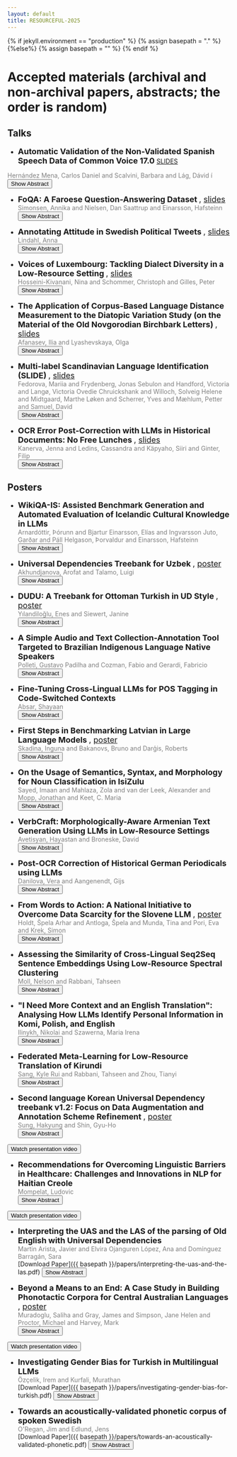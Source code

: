 ```yaml
---
layout: default
title: RESOURCEFUL-2025
---
```

{% if jekyll.environment  == "production" %}
        {% assign basepath = "." %}
        {%else%}
        {% assign basepath = "" %}
        {% endif %}

# Accepted materials (archival and non-archival papers, abstracts; the order is random)

## Talks

  *  <font size="4"> <b> Automatic Validation of the Non-Validated Spanish Speech Data of Common Voice 17.0 </b> </font>
  [SLIDES](./slides/hernandez-mena-slides.pdf)

  <span style="color:gray"> Hernández Mena, Carlos Daniel and Scalvini, Barbara and Lág, Dávid í </span>  
  <button onclick="toggleAbstract('abstract1')">Show Abstract</button>
  <div id="abstract1" class="abstract" style="display:none;">Mozilla Common Voice is a crowdsourced project that aims to create a public, multilingual dataset of voice recordings for training speech recognition models. In Common Voice, anyone can contribute by donating or validating recordings in various languages. However, despite the availability of many recordings in certain languages, a significant percentage remains unvalidated by users. This is the case for Spanish, where in version 17.0 of Common Voice, 75% of the 2,220 hours of recordings are unvalidated. In this work, we used the Whisper recognizer to automatically validate approximately 784 hours of recordings which are more than the 562 hours validated by users. To verify the accuracy of the validation, we developed a speech recognition model based on a version of NVIDIA-NeMo’s Parakeet, which does not have an official Spanish version. Our final model achieved a WER of less than 4% on the test and validation splits of Common Voice 17.0. Both the model and the speech corpus are publicly available on Hugging Face.</div>

  *  <font size="4"> <b> FoQA: A Faroese Question-Answering Dataset </b>, [slides](./slides/simonsen-slides.pdf)</font>  
  <span style="color:gray"> Simonsen, Annika and Nielsen, Dan Saattrup and Einarsson, Hafsteinn </span>  
  <button onclick="toggleAbstract('abstract2')">Show Abstract</button>
  <div id="abstract2" class="abstract" style="display:none;">We present FoQA, a Faroese extractive question-answering (QA) dataset with 2,000 samples, created using a semi-automated approach combining Large Language Models (LLMs) and human validation. The dataset was generated from Faroese Wikipedia articles using GPT-4-turbo for initial QA generation, followed by question rephrasing to increase complexity and native speaker validation to ensure quality. We provide baseline performance metrics for FoQA across multiple models, including LLMs and BERT, demonstrating its effectiveness in evaluating Faroese QA performance. The dataset is released in three versions: a validated set of 2,000 samples, a complete set of all 10,001 generated samples, and a set of 2,395 rejected samples for error analysis.</div>

  *  <font size="4"> <b> Annotating Attitude in Swedish Political Tweets </b>, [slides](./slides/lindahl-slides.pdf) </font>  
  <span style="color:gray"> Lindahl, Anna </span>  
  <button onclick="toggleAbstract('abstract4')">Show Abstract</button>
  <div id="abstract4" class="abstract" style="display:none;">There is a lack of Swedish datasets annotated for emotional and argumentative language. This work therefore presents an annotation procedure and a dataset of Swedish political tweets. The tweets are annotated for positive and negative attitude. Challenges with this type of annotation is identified and described. The evaluation shows that the annotators do not agree on where to annotate spans, but that they agree on labels. This is demonstrated with a new implementation of the agreement coefficient Krippendorff's unitized alpha.</div>

  *  <font size="4"> <b> Voices of Luxembourg: Tackling Dialect Diversity in a Low-Resource Setting </b>, [slides](./slides/hosseini-kivanani-slides.pdf) </font>  
  <span style="color:gray"> Hosseini-Kivanani, Nina and Schommer, Christoph and Gilles, Peter </span>  
  <button onclick="toggleAbstract('abstract5')">Show Abstract</button>
  <div id="abstract5" class="abstract" style="display:none;">
    Dialect classification is essential for preserving linguistic diversity, particularly in low-resource languages such as Luxembourgish. This study introduces one of the first systematic approaches to classifying Luxembourgish dialects, addressing phonetic, prosodic, and lexical variations across four major regions. We benchmarked multiple models, including state-of-the-art pre-trained speech models like Wav2Vec2, XLSR-Wav2Vec2, and Whisper, alongside traditional approaches such as Random Forest and CNN-LSTM. To overcome data limitations, we applied targeted data augmentation strategies and analyzed their impact on model performance. Our findings highlight the superior performance of CNN-Spectrogram and CNN-LSTM models while identifying the strengths and limitations of data augmentation. This work establishes foundational benchmarks and provides actionable insights for advancing dialectal NLP in Luxembourgish and other low-resource languages.
  </div>

  *  <font size="4"> <b> The Application of Corpus-Based Language Distance Measurement to the Diatopic Variation Study (on the Material of the Old Novgorodian Birchbark Letters) </b>, [slides](./slides/afanasev-slides.pdf) </font>  
  <span style="color:gray"> Afanasev, Ilia and Lyashevskaya, Olga </span>  
  <button onclick="toggleAbstract('abstract6')">Show Abstract</button>
  <div id="abstract6" class="abstract" style="display:none;">
    The paper presents a computer-assisted exploration of a set of texts, where qualitative analysis complements the linguistically-aware vector-based language distance measurements, interpreting them through close reading and thus proving or disproving their conclusions. It proposes using a method designed for small raw corpora to explore the individual, chronological, and gender-based differences within an extinct single territorial lect, known only by a scarce collection of documents. The material under consideration is the Novgorodian birchbark letters, a set of rather small manuscripts (not a single one is more than 1000 tokens) that are witnesses of the Old Novgorodian lect, spoken on the territories of modern Novgorod and Staraya Russa at the first half of the first millennium CE. The study shows the existence of chronological variation, a mild degree of individual variation, and almost absent gender-based differences. Possible prospects of the study include its application to the newly discovered birchbark letters and using an outgroup for more precise measurements.
  </div>

  *  <font size="4"> <b> Multi-label Scandinavian Language Identification (SLIDE) </b>, [slides](./slides/fedorova-slides.pdf) </font>  
  <span style="color:gray"> Fedorova, Mariia and Frydenberg, Jonas Sebulon and Handford, Victoria and Langø, Victoria Ovedie Chruickshank and Willoch, Solveig Helene and Midtgaard, Marthe Løken and Scherrer, Yves and Mæhlum, Petter and Samuel, David </span>  
  <button onclick="toggleAbstract('abstract7')">Show Abstract</button>
  <div id="abstract7" class="abstract" style="display:none;">
    Identifying closely related languages at sentence level is difficult, in particular because it is often impossible to assign a sentence to a single language. In this paper, we focus on multi-label sentence-level Scandinavian language identification (LID) for Danish, Norwegian Bokmål, Norwegian Nynorsk, and Swedish. We present the Scandinavian Language Identification and Evaluation, SLIDE, a manually curated multi-label evaluation dataset and a suite of LID models with varying speed–accuracy tradeoffs. We demonstrate that the ability to identify multiple languages simultaneously is necessary for any accurate LID method, and present a novel approach to training such multi-label LID models.
  </div>

  *  <font size="4"> <b> OCR Error Post-Correction with LLMs in Historical Documents: No Free Lunches </b>, [slides](./slides/kanerva-slides.pdf) </font>  
  <span style="color:gray"> Kanerva, Jenna and Ledins, Cassandra and Käpyaho, Siiri and Ginter, Filip </span>  
  <button onclick="toggleAbstract('abstract8')">Show Abstract</button>
  <div id="abstract8" class="abstract" style="display:none;">
    Optical Character Recognition (OCR) systems often introduce errors when transcribing historical documents, leaving room for post-correction to improve text quality. This study evaluates the use of open-weight LLMs for OCR error correction in historical English and Finnish datasets. We explore various strategies, including parameter optimization, quantization, segment length effects, and text continuation methods. Our results demonstrate that while modern LLMs show promise in reducing character error rates (CER) in English, a practically useful performance for Finnish was not reached. Our findings highlight the potential and limitations of LLMs in scaling OCR post-correction for large historical corpora.
  </div>


## Posters

  *  <font size="4"> <b> WikiQA-IS: Assisted Benchmark Generation and Automated Evaluation of Icelandic Cultural Knowledge in LLMs </b> </font>  
  <span style="color:gray"> Arnardóttir, Þórunn and Bjartur Einarsson, Elías and Ingvarsson Juto, Garðar and Páll Helgason, Þorvaldur and Einarsson, Hafsteinn </span>  
  <button onclick="toggleAbstract('abstract3')">Show Abstract</button>
  <div id="abstract3" class="abstract" style="display:none;">This paper presents WikiQA-IS, a novel question-answering dataset focusing on Icelandic culture and history, along with an automated pipeline for dataset generation and evaluation. Leveraging GPT-4 to create questions and answers based on Icelandic Wikipedia articles and news sources, we produced a high-quality corpus of 2,000 question-answer pairs. We introduce an automatic evaluation method using GPT-4o as a judge, which shows strong agreement with human evaluations. Our benchmark reveals varying performances across different language models, with closed-source models generally outperforming open-weights alternatives. This work contributes a resource for evaluating language models' knowledge of Icelandic culture and offers a replicable framework for creating similar datasets in other cultural contexts.</div>

  *  <font size="4"> <b> Universal Dependencies Treebank for Uzbek </b>, [poster](./slides/akhundjanova-poster.pdf) </font>  
  <span style="color:gray"> Akhundjanova, Arofat and Talamo, Luigi </span>  
  <button onclick="toggleAbstract('abstract9')">Show Abstract</button>
  <div id="abstract9" class="abstract" style="display:none;">We present the first Universal Dependencies treebank for Uzbek, a low-resource language from the Turkic family. The treebank contains 500 sentences (5850 tokens) sourced from the news and fiction genres and it is annotated for lemmas, part-of-speech (POS) tags, morphological features, and dependency relations. We describe our methodology for building the treebank, which consists of a mix of manual and automatic annotation and discuss some constructions of the Uzbek language that pose challenges to the UD framework.</div>

  *  <font size="4"> <b> DUDU: A Treebank for Ottoman Turkish in UD Style </b>, [poster](./slides/yilandiloglu-poster.pdf) </font>  
  <span style="color:gray"> Yılandiloğlu, Enes and Siewert, Janine </span>  
  <button onclick="toggleAbstract('abstract10')">Show Abstract</button>
  <div id="abstract10" class="abstract" style="display:none;">This paper introduces a recently released Ottoman Turkish (ota) treebank in Universal Dependencies (UD) style, DUDU. The DUDU Treebank consists of 1,064 automatically annotated and manually corrected sentences. The texts were manually collected from various academic or literary sources available on the Internet. Following preprocessing, the sentences were annotated using a MaCHAMP-based neural network model utilizing the large language model (LLM) architecture and manually corrected. The treebank became publicly available with the 2.14 release, and future steps involve expanding the treebank with more data and refining the annotation scheme. The treebank is the first and only treebank that utilizes the IJMES transliteration alphabet. The treebank not only gives insight on Ottoman Turkish lexically, morphologically, and syntactically, but also provides a small but robust test set for future computational models for Ottoman Turkish.</div>

  *  <font size="4"> <b> A Simple Audio and Text Collection-Annotation Tool Targeted to Brazilian Indigenous Language Native Speakers </b> </font>  
  <span style="color:gray"> Polleti, Gustavo Padilha and Cozman, Fabio and Gerardi, Fabricio </span>  
  <button onclick="toggleAbstract('abstract11')">Show Abstract</button>
  <div id="abstract11" class="abstract" style="display:none;">In this paper we present an audio and text annotation tool for native speakers, with a particular focus on Brazilian indigenous languages. Our tool simplifies the process of language resource annotation and employs gamefication techniques typically found in language learning games. Then we describe the annotation tool and present preliminary results for the Bororo language. We discuss the limitations of our tool, highlighting ethical and practical implementation concerns.</div>

  *  <font size="4"> <b> Fine-Tuning Cross-Lingual LLMs for POS Tagging in Code-Switched Contexts </b> </font>  
  <span style="color:gray"> Absar, Shayaan </span>  
  <button onclick="toggleAbstract('abstract12')">Show Abstract</button>
  <div id="abstract12" class="abstract" style="display:none;">Code-switching (CS) involves speakers switching between two (or potentially more) languages during conversation and is a common phenomenon in bilingual communities. The majority of NLP research has been devoted to mono-lingual language modelling. Consequentially, most models perform poorly on code-switched data. This paper investigates the effectiveness of Cross-Lingual Large Language Models on the task of POS (Part-of-Speech) tagging in code-switched contexts, once they have undergone a fine-tuning process. The models are trained on code-switched combinations of Indian languages and English. This paper also seeks to investigate whether fine-tuned models are able to generalise and POS tag code-switched combinations that were not a part of the fine-tuning dataset. Additionally, this paper presents a new metric, the S-index (Switching-Index), for measuring the level of code-switching within an utterance.</div>

  *  <font size="4"> <b> First Steps in Benchmarking Latvian in Large Language Models </b>, [poster](./slides/skadina-poster.pdf) </font>  
  <span style="color:gray"> Skadina, Inguna and Bakanovs, Bruno and Darģis, Roberts </span>  
  <button onclick="toggleAbstract('abstract13')">Show Abstract</button>
  <div id="abstract13" class="abstract" style="display:none;">The performance of multilingual large language models (LLMs) in low-resource languages, such as Latvian, has been under-explored. In this paper, we investigate the capabilities of several open and commercial LLMs in the Latvian language understanding tasks. We evaluate these models across several well-known benchmarks, such as the Choice of Plausible Alternatives (COPA) and Measuring Massive Multitask Language Understanding (MMLU), which were adapted into Latvian using machine translation. Our results highlight significant variability in model performance, emphasizing the challenges of extending LLMs to low-resource languages. We also analyze the effect of post-editing on machine-translated datasets, observing notable improvements in model accuracy, particularly with BERT-based architectures. We also assess open-source LLMs using the Belebele dataset, showcasing competitive performance from open-weight models when compared to proprietary systems. This study reveals key insights into the limitations of current LLMs in low-resource settings and provides datasets for future benchmarking efforts.</div>

  *  <font size="4"> <b> On the Usage of Semantics, Syntax, and Morphology for Noun Classification in IsiZulu </b> </font>  
  <span style="color:gray"> Sayed, Imaan and Mahlaza, Zola and van der Leek, Alexander and Mopp, Jonathan and Keet, C. Maria </span>  
  <button onclick="toggleAbstract('abstract14')">Show Abstract</button>
  <div id="abstract14" class="abstract" style="display:none;">There is limited work aimed at solving the core task of noun classification for Nguni languages. The task focuses on identifying the semantic categorisation of each noun and plays a crucial role in the ability to form semantically and morphologically valid sentences. The work by Byamugisha (2022) was the first to tackle the problem for a related, but non-Nguni, language. While there have been efforts to replicate it for a Nguni language, there has been no effort focused on comparing the technique used in the original work vs. contemporary neural methods or a number of traditional machine learning classification techniques that do not rely on human-guided knowledge to the same extent. We reproduce Byamugisha (2022)’s work with different configurations to account for differences in access to datasets and resources, compare the approach with a pre-trained transformer-based model, and traditional machine learning models that relyon less human-guided knowledge. The newly created data-driven models outperform the knowledge-infused models, with the best performing models achieving an F1 score of 0.97.</div>

  *  <font size="4"> <b> VerbCraft: Morphologically-Aware Armenian Text Generation Using LLMs in Low-Resource Settings </b> </font>  
  <span style="color:gray"> Avetisyan, Hayastan and Broneske, David </span>  
  <button onclick="toggleAbstract('abstract15')">Show Abstract</button>
  <div id="abstract15" class="abstract" style="display:none;">Understanding and generating morphologically complex verb forms is a critical challenge in Natural Language Processing (NLP), particularly for low-resource languages like Armenian. Armenian's verb morphology encodes multiple layers of grammatical information, such as tense, aspect, mood, voice, person, and number, requiring nuanced computational modeling. We introduce VerbCraft, a novel neural model that integrates explicit morphological classifiers into the mBART-50 architecture. VerbCraft achieves a BLEU score of 0.4899 on test data, compared to the baseline's 0.9975, reflecting its focus on prioritizing morphological precision over fluency. With over 99\% accuracy in aspect and voice predictions and robust performance on rare and irregular verb forms, VerbCraft addresses data scarcity through synthetic data generation with human-in-the-loop validation. Beyond Armenian, it offers a scalable framework for morphologically rich, low-resource languages, paving the way for linguistically informed NLP systems and advancing language preservation efforts.</div>

  *  <font size="4"> <b> Post-OCR Correction of Historical German Periodicals using LLMs </b> </font>  
  <span style="color:gray"> Danilova, Vera and Aangenendt, Gijs </span>  
  <button onclick="toggleAbstract('abstract16')">Show Abstract</button>
  <div id="abstract16" class="abstract" style="display:none;">
    Optical Character Recognition (OCR) is critical for accurate access to historical corpora, providing a foundation for processing pipelines and the reliable interpretation of historical texts. Despite advances, the quality of OCR in historical documents remains limited, often requiring post-OCR correction to address residual errors. Building on recent progress with instruction-tuned Llama 2 models applied to English historical newspapers, we examine the potential of German Llama 2 and Mistral models for post-OCR correction of German medical historical periodicals. We perform instruction tuning using two configurations of training data, augmenting our small annotated dataset with two German datasets from the same time period. The results demonstrate that German Mistral enhances the raw OCR output, achieving a lower average word error rate (WER). However, the average character error rate (CER) either decreases or remains unchanged across all models considered. We perform an analysis of performance within the error groups and provide an interpretation of the results.
  </div>

  *  <font size="4"> <b> From Words to Action: A National Initiative to Overcome Data Scarcity for the Slovene LLM </b>, [poster](./slides/arhar-holdt-poster.pdf) </font>  
  <span style="color:gray"> Holdt, Špela Arhar and Antloga, Špela and Munda, Tina and Pori, Eva and Krek, Simon </span>  
  <button onclick="toggleAbstract('abstract17')">Show Abstract</button>
  <div id="abstract17" class="abstract" style="display:none;">
    Large Language Models (LLMs) have demonstrated significant potential in natural language processing, but they depend on vast, diverse datasets, creating challenges for languages with limited resources. The paper presents a national initiative that addresses these challenges for Slovene. We outline strategies for large-scale text collection, including the creation of an online platform to engage the broader public in contributing texts and a communication campaign promoting openly accessible and transparently developed LLMs.
  </div>

  *  <font size="4"> <b> Assessing the Similarity of Cross-Lingual Seq2Seq Sentence Embeddings Using Low-Resource Spectral Clustering </b> </font>  
  <span style="color:gray"> Moll, Nelson and Rabbani, Tahseen </span>  
  <button onclick="toggleAbstract('abstract18')">Show Abstract</button>
  <div id="abstract18" class="abstract" style="display:none;">
    In this work, we study the cross-lingual distance of machine translations through alignment of seq2seq representations over small corpora. First, we use the M2M100 model to collect sentence-level representations of The Book of Revelation in several languages. We then perform unsupervised manifold alignment (spectral clustering) between these collections of embeddings. As verses between translations are not necessarily aligned, our procedure falls under the challenging, but more realistic non-correspondence regime. The cost function associated with each alignment is used to rank the relative (machine) similarity of one language to another. We then perform correspondent alignment over another cluster of languages, this time using FLORES+ parallel NLLB model embeddings. Our experiments demonstrate that the representations of closely-related languages group closely, and are cheap to align (requiring <1000 sentences) via our strategy.
  </div>

  *  <font size="4"> <b> "I Need More Context and an English Translation": Analysing How LLMs Identify Personal Information in Komi, Polish, and English </b> </font>  
  <span style="color:gray"> Ilinykh, Nikolai and Szawerna, Maria Irena </span>  
  <button onclick="toggleAbstract('abstract19')">Show Abstract</button>
  <div id="abstract19" class="abstract" style="display:none;">
    Automatic identification of personal information (PI) is particularly difficult for languages with limited linguistic resources. Recently, large language models (LLMs) have been applied to various tasks involving low-resourced languages, but their capability to process PI in such contexts remains under-explored. In this paper we provide a qualitative analysis of the outputs from three LLMs prompted to identify PI in texts written in Komi (Permyak and Zyrian), Polish, and English. Our analysis highlights challenges in using pre-trained LLMs for PI identification in both low- and medium-resourced languages. It also motivates the need to develop LLMs that understand the differences in how PI is expressed across languages with varying levels of availability of linguistic resources.
  </div>

  *  <font size="4"> <b> Federated Meta-Learning for Low-Resource Translation of Kirundi </b> </font>  
  <span style="color:gray"> Sang, Kyle Rui and Rabbani, Tahseen and Zhou, Tianyi </span>  
  <button onclick="toggleAbstract('abstract20')">Show Abstract</button>
  <div id="abstract20" class="abstract" style="display:none;">
    In this work, we reframe multilingual neural machine translation (NMT) as a federated meta-learning problem and introduce a translation dataset for the low-resource Kirundi language. We aggregate machine translation models locally trained on varying (but related) source languages to produce a global meta-model that encodes abstract representations of key semantic structures relevant to the parent languages. We then use the Reptile algorithm and Optuna fine-tuning to fit the global model onto a target language. The target language may live outside the subset of parent languages (such as closely-related dialects or sibling languages), which is particularly useful for languages with limitedly available sentence pairs. We first develop a novel dataset of Kirundi-English sentence pairs curated from Biblical translation. We then demonstrate that a federated learning approach can produce a tiny 4.8M Kirundi translation model and a stronger NLLB-600M model which performs well on both our Biblical corpus and the FLORES-200 Kirundi corpus.
  </div>

  *  <font size="4"> <b> Second language Korean Universal Dependency treebank v1.2: Focus on Data Augmentation and Annotation Scheme Refinement </b>, [poster](./slides/sung-shin-poster.pdf) </font>  
  <span style="color:gray"> Sung, Hakyung and Shin, Gyu-Ho </span>  
  <button onclick="toggleAbstract('abstract21')">Show Abstract</button>
  <div id="abstract21" class="abstract" style="display:none;">
    We expand the second language (L2) Korean Universal Dependencies (UD) treebank with 5,454 manually annotated sentences. The annotation guidelines are also revised to better align with the UD framework. Using this enhanced treebank, we fine-tune three Korean language models—Stanza, spaCy, and Trankit—and evaluate their performance on in-domain and out-of-domain L2-Korean datasets. The results show that fine-tuning significantly improves their performance across various metrics, thus highlighting the importance of using well-tailored L2 datasets for fine-tuning first-language-based, general-purpose language models for the morphosyntactic analysis of L2 data.
  </div>
  <button onclick="toggleDisplay('video1')">Watch presentation video</button>
  <div id="video1" class="video" style="display:none;">
  <iframe 
    src="https://drive.google.com/file/d/1o1BO4B8dmOESO9sxLLqcLzIxoPubXPOq/preview"
    width="640"
    height="480"
    allow="autoplay"
  ></iframe>
  </div>

  *  <font size="4"> <b> Recommendations for Overcoming Linguistic Barriers in Healthcare: Challenges and Innovations in NLP for Haitian Creole </b> </font>  
  <span style="color:gray"> Mompelat, Ludovic </span>  
  <button onclick="toggleAbstract('abstract22')">Show Abstract</button>
  <div id="abstract22" class="abstract" style="display:none;">
    Haitian Creole, spoken by millions in Haiti and its diaspora, remains underrepresented in Natural Language Processing (NLP) research, limiting the availability of effective translation tools. In Miami, a significant Haitian Creole-speaking population faces healthcare disparities exacerbated by language barriers. Existing translation systems fail to address key challenges such as linguistic variation within the Creole language, frequent code-switching, and the lack of standardized medical terminology. This work proposes a structured methodology for the development of an AI-assisted translation and interpretation tool tailored for patient-provider communication in a medical setting. To achieve this, we propose a hybrid NLP approach that integrates fine-tuned Large Language Models (LLMs) with traditional machine translation methods. This combination ensures accurate, context-sensitive translation that adapts to both formal medical discourse and conversational registers while maintaining linguistic consistency. Additionally, we discuss data collection strategies, annotation challenges, and evaluation metrics necessary for building an ethically designed, scalable NLP system. By addressing these issues, this research provides a foundation for improving healthcare accessibility and linguistic equity for Haitian Creole speakers.
  </div>
  <button onclick="toggleDisplay('video2')">Watch presentation video</button>
  <div id="video2" class="video" style="display:none;">
  <iframe 
    src="https://drive.google.com/file/d/1GM7zDRkP1ZUp7x98RCjRPRwL8RPvkX6L/preview"
    width="640"
    height="480"
    allow="autoplay"
  ></iframe>
  </div>

*  <font size="4"> <b> Interpreting the UAS and the LAS of the parsing of Old English with Universal Dependencies </b> </font>  
   <span style="color:gray"> Martin Arista, Javier and Elvira Ojanguren López, Ana and Domínguez Barragán, Sara </span>  
   [Download Paper]({{ basepath }}/papers/interpreting-the-uas-and-the-las.pdf)
   <button onclick="toggleAbstract('abstract23')">Show Abstract</button>
   <div id="abstract23" class="abstract" style="display:none;">
     This paper interprets, from a linguistic point of view, the Unlabelled Attachment Score (UAS) and Labelled Attachment Score (LAS) metrics obtained in the Universal Dependencies parsing of Old English. The study assesses the performance of three distinct training methods based on the Natural Language Processing library spaCy: a baseline pipeline, a pretrained model, and a transformer-based model (MobileBERT). Using datasets ranging from 1,000 to 20,000 words, the best-performing model (pretrained model with 20,000 words) achieved 83.2% UAS and 74.2% LAS. The model performs better at identifying structural relations than at labeling specific dependency relations. There is a consistent 9 point gap between UAS and LAS across the different structural levels, including the word, the phrase, the clause, and the complex sentence. While the model shows high accuracy in morphologically marked local relations and morphological feature recognition (often over 90%), its accuracy is lower with long-distance dependencies and complex syntactic structures. Particularly problematic areas include non-projective dependencies, fixed expressions, copulative constructions, and double object constructions. The conclusion is reached that improving parsing accuracy will require larger training datasets and a fine-grained analysis of complex syntactic relations that is compatible with the strong performance reached in morphological feature recognition.
   </div>

  *  <font size="4"> <b> Beyond a Means to an End: A Case Study in Building Phonotactic Corpora for Central Australian Languages </b>, [poster](./slides/muradoglu-poster.pdf) </font>  
  <span style="color:gray"> Muradoglu, Saliha and Gray, James and Simpson, Jane Helen and Proctor, Michael and Harvey, Mark </span>  
  <button onclick="toggleAbstract('abstract24')">Show Abstract</button>
  <div id="abstract24" class="abstract" style="display:none;">
    Linguistic datasets are essential across fields: computational linguists use them for NLP development, theoretical linguists for statistical arguments supporting hypotheses about language, and documentary linguists for preserving examples and aiding grammatical descriptions. Transforming raw data (e.g., recordings or dictionaries) into structured forms (e.g., tables) requires non-trivial decisions within processing pipelines. This paper highlights the importance of these processes in understanding linguistic systems. Our contributions include: (1) an interactive dashboard for four central Australian languages with custom filters, and (2) demonstrating how data processing decisions influence measured outcomes.
  </div>
  <button onclick="toggleDisplay('video3')">Watch presentation video</button>
  <div id="video3" class="video" style="display:none;">
  <iframe 
    src="https://drive.google.com/file/d/1tBPM1z4sEL1imTXOQ_gFtlnCaej5iBCN/preview"
    width="640"
    height="480"
    allow="autoplay"
  ></iframe>
  </div>

  *  <font size="4"> <b> Investigating Gender Bias for Turkish in Multilingual LLMs </b> </font>  
  <span style="color:gray">Özçelik, Irem and Kurfali, Murathan </span>  
     [Download Paper]({{ basepath }}/papers/investigating-gender-bias-for-turkish.pdf)
  <button onclick="toggleAbstract('abstract25')">Show Abstract</button>
  <div id="abstract25" class="abstract" style="display:none;">
    In this study, we examine patterns of gender bias in Large Language Models (LLMs) for Turkish by comparing models of different sizes and architectures. To capture subtle forms of bias, including the double bind effect, we created a culturally relevant dataset consisting of professions, personal traits, and their combinations. Our findings reveal that gender bias persists across the models, although variations in bias patterns suggest ongoing efforts to mitigate it.
  </div>

  *  <font size="4"> <b> Towards an acoustically-validated phonetic corpus of spoken Swedish </b> </font>  
  <span style="color:gray">O'Regan, Jim and Edlund, Jens </span>  
     [Download Paper]({{ basepath }}/papers/towards-an-acoustically-validated-phonetic.pdf)
  <button onclick="toggleAbstract('abstract26')">Show Abstract</button>
  <div id="abstract26" class="abstract" style="display:none;">
    In this document, we describe ongoing work towards the creation of a phonetically transcribed corpus of spoken Swedish, with aims towards creating a pronunciation dictionary that takes into account dialectal variation. Using speeches from the Swedish Riksdag (Parliament), we use the output of a phonetic recognition system to validate pronunciations for a variety of Swedish dialects.
  </div>

<script>
function toggleAbstract(id) {
    var abstract = document.getElementById(id);
    if (abstract.style.display === "none") {
        abstract.style.display = "block";
    } else {
        abstract.style.display = "none";
    }
}
</script>

<script>
  function toggleDisplay(id) {
    var el = document.getElementById(id);
    if (el.style.display === "none" || el.style.display === "") {
      el.style.display = "block";
    } else {
      el.style.display = "none";
    }
  }
</script>
